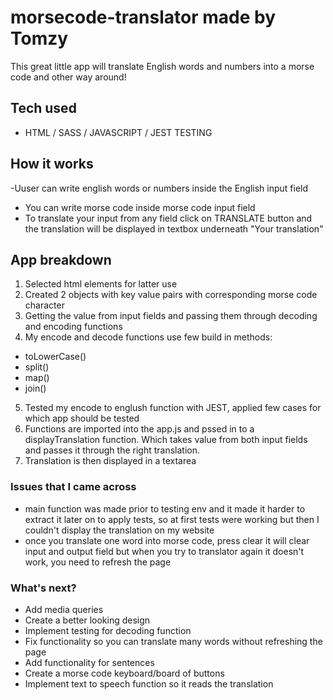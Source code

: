 # morsecode-translator made by Tomzy
This great little app will translate English words and numbers into a morse code and other way around!

## Tech used
- HTML / SASS / JAVASCRIPT / JEST TESTING

## How it works
-Uuser can write english words or numbers inside the English input field 
- You can write morse code inside morse code input field
- To translate your input from any field click on TRANSLATE button and the translation will be displayed in textbox underneath "Your translation" 

## App breakdown

1. Selected html elements for latter use
2. Created 2 objects with key value pairs with corresponding morse code character
3. Getting the value from input fields and passing them through decoding and encoding functions
4. My encode and decode functions use few build in methods:
* toLowerCase()
* split()
* map()
* join()
5. Tested my encode to englush function with JEST, applied few cases for which app should be tested
6. Functions are imported into the app.js and pssed in to a displayTranslation function. Which takes value from both input fields and passes it through the right translation.
7. Translation is then displayed in a textarea

### Issues that I came across
- main function was made prior to testing env and it made it harder to extract it later on to apply tests, so at first tests were working but then I couldn't display the translation on my website
- once you translate one word into morse code, press clear it will clear input and output field but when you try to translator again it doesn't work, you need to refresh the page


### What's next?
- Add media queries
- Create a better looking design
- Implement testing for decoding function
- Fix functionality so you can translate many words without refreshing the page
- Add functionality for sentences
- Create a morse code keyboard/board of buttons
- Implement text to speech function so it reads the translation
